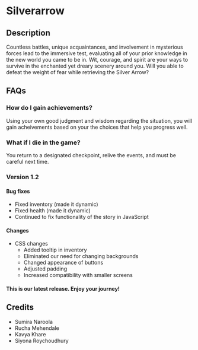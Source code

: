 # Silverarrow

## Description
Countless battles, unique acquaintances, and involvement in mysterious forces lead to the immersive test, evaluating all of your prior knowledge in the new world you came to be in. Wit, courage, and spirit are your ways to survive in the enchanted yet dreary scenery around you. Will you able to defeat the weight of fear while retrieving the Silver Arrow? 

## FAQs

### How do I gain achievements?
Using your own good judgment and wisdom regarding the situation, you will gain acheivements based on your the choices that help you progress well.

### What if I die in the game?
You return to a designated checkpoint, relive the events, and must be careful next time.

### Version 1.2

#### Bug fixes
 * Fixed inventory (made it dynamic)
 * Fixed health (made it dynamic)
 * Continued to fix functionality of the story in JavaScript

#### Changes
 * CSS changes
   * Added tooltip in inventory
   * Eliminated our need for changing backgrounds
   * Changed appearance of buttons
   * Adjusted padding
   * Increased compatibility with smaller screens
 
#### This is our latest release. Enjoy your journey!
 
## Credits
* Sumira Naroola
* Rucha Mehendale
* Kavya Khare
* Siyona Roychoudhury
